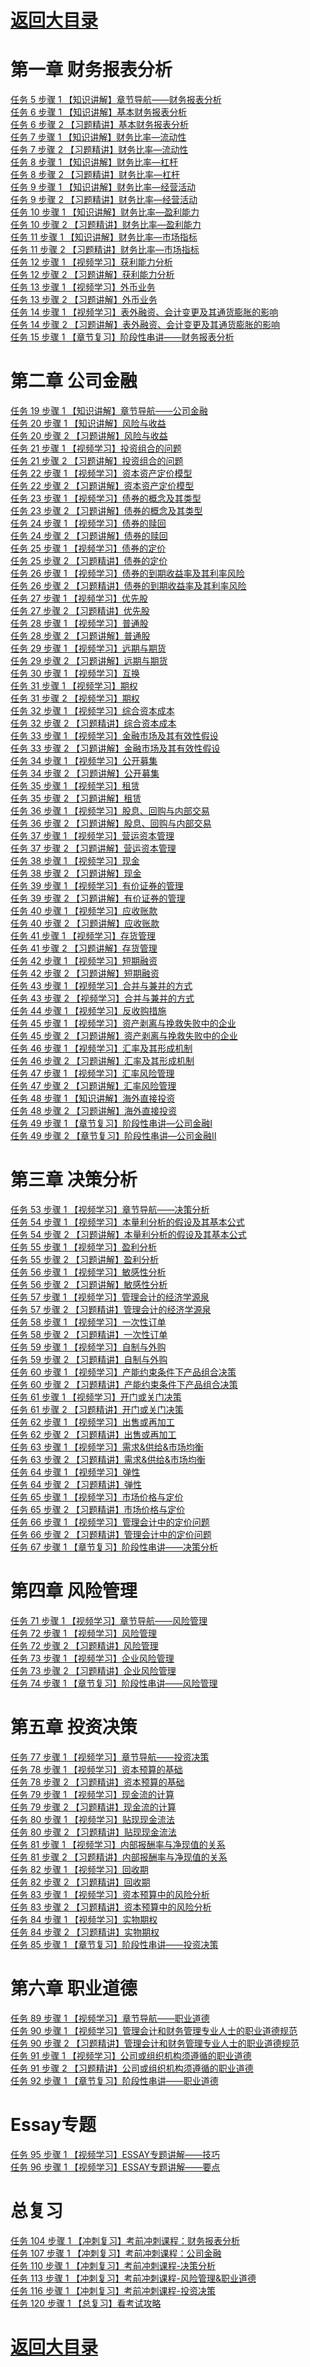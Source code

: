 # <a href="https://github.com/yangchenlarkin/gaodun/blob/master/README.md" target="_blank">返回大目录</a>

# 第一章 财务报表分析

<div><a href="http://106.14.192.253:6565/static/fixedm3u8/08segV5C0g172OYs/SD/1.m3u8" target="_blank">任务 5  步骤 1 【知识讲解】章节导航——财务报表分析</a></div>
<div><a href="http://106.14.192.253:6565/static/fixedm3u8/08sdHB8W0g1qwYEf/SD/1.m3u8" target="_blank">任务 6  步骤 1 【知识讲解】基本财务报表分析</a></div>
<div><a href="http://106.14.192.253:6565/static/fixedm3u8/08sdJwef0g1m34Oy/SD/1.m3u8" target="_blank">任务 6  步骤 2 【习题精讲】基本财务报表分析</a></div>
<div><a href="http://106.14.192.253:6565/static/fixedm3u8/08sdNReV0g1tdx1x/SD/1.m3u8" target="_blank">任务 7  步骤 1 【知识讲解】财务比率—流动性</a></div>
<div><a href="http://106.14.192.253:6565/static/fixedm3u8/08sdQ30e0g1jo0!G/SD/1.m3u8" target="_blank">任务 7  步骤 2 【习题精讲】财务比率—流动性</a></div>
<div><a href="http://106.14.192.253:6565/static/fixedm3u8/08tcOR9s0g1MTEx1/SD/1.m3u8" target="_blank">任务 8  步骤 1 【知识讲解】财务比率—杠杆</a></div>
<div><a href="http://106.14.192.253:6565/static/fixedm3u8/08sdGa5R0g1k423r/SD/1.m3u8" target="_blank">任务 8  步骤 2 【习题精讲】财务比率—杠杆</a></div>
<div><a href="http://106.14.192.253:6565/static/fixedm3u8/08tcRPeW0g1s82yB/SD/1.m3u8" target="_blank">任务 9  步骤 1 【知识讲解】财务比率—经营活动</a></div>
<div><a href="http://106.14.192.253:6565/static/fixedm3u8/08sdNad!0g1a2cuH/SD/1.m3u8" target="_blank">任务 9  步骤 2 【习题精讲】财务比率—经营活动</a></div>
<div><a href="http://106.14.192.253:6565/static/fixedm3u8/08sdVF600g1xC2!g/SD/1.m3u8" target="_blank">任务 10  步骤 1 【知识讲解】财务比率—盈利能力</a></div>
<div><a href="http://106.14.192.253:6565/static/fixedm3u8/08se01bo0g193OCB/SD/1.m3u8" target="_blank">任务 10  步骤 2 【习题精讲】财务比率—盈利能力</a></div>
<div><a href="http://106.14.192.253:6565/static/fixedm3u8/08sdRn4K0g1MiH6b/SD/1.m3u8" target="_blank">任务 11  步骤 1 【知识讲解】财务比率—市场指标</a></div>
<div><a href="http://106.14.192.253:6565/static/fixedm3u8/08sdUFaE0g1eiM1p/SD/1.m3u8" target="_blank">任务 11  步骤 2 【习题精讲】财务比率—市场指标</a></div>
<div><a href="http://106.14.192.253:6565/static/fixedm3u8/08se4A520g1tLMJ0/SD/1.m3u8" target="_blank">任务 12  步骤 1 【视频学习】获利能力分析</a></div>
<div><a href="http://106.14.192.253:6565/static/fixedm3u8/08se6Ect0g19fK1W/SD/1.m3u8" target="_blank">任务 12  步骤 2 【习题讲解】获利能力分析</a></div>
<div><a href="http://106.14.192.253:6565/static/fixedm3u8/08sefodQ0g1i1IBt/SD/1.m3u8" target="_blank">任务 13  步骤 1 【视频学习】外币业务</a></div>
<div><a href="http://106.14.192.253:6565/static/fixedm3u8/08segH0n0g13hnUy/SD/1.m3u8" target="_blank">任务 13  步骤 2 【习题讲解】外币业务</a></div>
<div><a href="http://106.14.192.253:6565/static/fixedm3u8/08se0Ceu0g1ffKA1/SD/1.m3u8" target="_blank">任务 14  步骤 1 【视频学习】表外融资、会计变更及其通货膨胀的影响</a></div>
<div><a href="http://106.14.192.253:6565/static/fixedm3u8/08se1Ech0g12Xof3/SD/1.m3u8" target="_blank">任务 14  步骤 2 【习题讲解】表外融资、会计变更及其通货膨胀的影响</a></div>
<div><a href="http://106.14.192.253:6565/static/fixedm3u8/08se9U3Z0g1AMgqb/SD/1.m3u8" target="_blank">任务 15  步骤 1 【章节复习】阶段性串讲——财务报表分析</a></div>

# 第二章 公司金融

<div><a href="http://106.14.192.253:6565/static/fixedm3u8/08shLl470g1bssMa/SD/1.m3u8" target="_blank">任务 19  步骤 1 【知识讲解】章节导航——公司金融</a></div>
<div><a href="http://106.14.192.253:6565/static/fixedm3u8/08se1S0h0g1ueVwh/SD/1.m3u8" target="_blank">任务 20  步骤 1 【知识讲解】风险与收益</a></div>
<div><a href="http://106.14.192.253:6565/static/fixedm3u8/08se3W0j0g18tSQg/SD/1.m3u8" target="_blank">任务 20  步骤 2 【习题讲解】风险与收益</a></div>
<div><a href="http://106.14.192.253:6565/static/fixedm3u8/08secAaY0g1s1HRR/SD/1.m3u8" target="_blank">任务 21  步骤 1 【视频学习】投资组合的问题</a></div>
<div><a href="http://106.14.192.253:6565/static/fixedm3u8/08seeD960g1aivmG/SD/1.m3u8" target="_blank">任务 21  步骤 2 【习题讲解】投资组合的问题</a></div>
<div><a href="http://106.14.192.253:6565/static/fixedm3u8/08sezi1r0g1xgCdj/SD/1.m3u8" target="_blank">任务 22  步骤 1 【视频学习】资本资产定价模型</a></div>
<div><a href="http://106.14.192.253:6565/static/fixedm3u8/08seBD8H0g19koti/SD/1.m3u8" target="_blank">任务 22  步骤 2 【习题讲解】资本资产定价模型</a></div>
<div><a href="http://106.14.192.253:6565/static/fixedm3u8/08sevebk0g1qBMuZ/SD/1.m3u8" target="_blank">任务 23  步骤 1 【视频学习】债券的概念及其类型</a></div>
<div><a href="http://106.14.192.253:6565/static/fixedm3u8/08sex5bZ0g16lH3K/SD/1.m3u8" target="_blank">任务 23  步骤 2 【习题讲解】债券的概念及其类型</a></div>
<div><a href="http://106.14.192.253:6565/static/fixedm3u8/08sexw7B0g1lNslk/SD/1.m3u8" target="_blank">任务 24  步骤 1 【视频学习】债券的赎回</a></div>
<div><a href="http://106.14.192.253:6565/static/fixedm3u8/08sez57d0g12TWRu/SD/1.m3u8" target="_blank">任务 24  步骤 2 【习题讲解】债券的赎回</a></div>
<div><a href="http://106.14.192.253:6565/static/fixedm3u8/08sesF8x0g1jFonn/SD/1.m3u8" target="_blank">任务 25  步骤 1 【视频学习】债券的定价</a></div>
<div><a href="http://106.14.192.253:6565/static/fixedm3u8/08seuI9G0g16TdLu/SD/1.m3u8" target="_blank">任务 25  步骤 2 【习题精讲】债券的定价</a></div>
<div><a href="http://106.14.192.253:6565/static/fixedm3u8/08seqz6t0g1ou2Hh/SD/1.m3u8" target="_blank">任务 26  步骤 1 【视频学习】债券的到期收益率及其利率风险</a></div>
<div><a href="http://106.14.192.253:6565/static/fixedm3u8/08sesgeI0g15mISr/SD/1.m3u8" target="_blank">任务 26  步骤 2 【习题精讲】债券的到期收益率及其利率风险</a></div>
<div><a href="http://106.14.192.253:6565/static/fixedm3u8/08seEK9t0g1i48yN/SD/1.m3u8" target="_blank">任务 27  步骤 1 【视频学习】优先股</a></div>
<div><a href="http://106.14.192.253:6565/static/fixedm3u8/08seG2830g18Md1q/SD/1.m3u8" target="_blank">任务 27  步骤 2 【习题精讲】优先股</a></div>
<div><a href="http://106.14.192.253:6565/static/fixedm3u8/08tcWQbz0g1mXh65/SD/1.m3u8" target="_blank">任务 28  步骤 1 【视频学习】普通股</a></div>
<div><a href="http://106.14.192.253:6565/static/fixedm3u8/08seDX4l0g1b2V9a/SD/1.m3u8" target="_blank">任务 28  步骤 2 【习题讲解】普通股</a></div>
<div><a href="http://106.14.192.253:6565/static/fixedm3u8/08seGE7A0g1eosUK/SD/1.m3u8" target="_blank">任务 29  步骤 1 【视频学习】远期与期货</a></div>
<div><a href="http://106.14.192.253:6565/static/fixedm3u8/08seHH1Y0g11!mAH/SD/1.m3u8" target="_blank">任务 29  步骤 2 【习题讲解】远期与期货</a></div>
<div><a href="http://106.14.192.253:6565/static/fixedm3u8/08sf0L0l0g1c4YCL/SD/1.m3u8" target="_blank">任务 30  步骤 1 【视频学习】互换</a></div>
<div><a href="http://106.14.192.253:6565/static/fixedm3u8/08sf1FaO0g1D3hNB/SD/1.m3u8" target="_blank">任务 31  步骤 1 【视频学习】期权</a></div>
<div><a href="http://106.14.192.253:6565/static/fixedm3u8/08sf4u7Y0g19WsKz/SD/1.m3u8" target="_blank">任务 31  步骤 2 【视频学习】期权</a></div>
<div><a href="http://106.14.192.253:6565/static/fixedm3u8/08sfCceh0g1Fgw9o/SD/1.m3u8" target="_blank">任务 32  步骤 1 【视频学习】综合资本成本</a></div>
<div><a href="http://106.14.192.253:6565/static/fixedm3u8/08sfFr4V0g1rybkJ/SD/1.m3u8" target="_blank">任务 32  步骤 2 【习题精讲】综合资本成本</a></div>
<div><a href="http://106.14.192.253:6565/static/fixedm3u8/08sfvycS0g1nqwAc/SD/1.m3u8" target="_blank">任务 33  步骤 1 【视频学习】金融市场及其有效性假设</a></div>
<div><a href="http://106.14.192.253:6565/static/fixedm3u8/08sfxt2n0g19Uol5/SD/1.m3u8" target="_blank">任务 33  步骤 2 【习题讲解】金融市场及其有效性假设</a></div>
<div><a href="http://106.14.192.253:6565/static/fixedm3u8/08sfrfeJ0g1as2K6/SD/1.m3u8" target="_blank">任务 34  步骤 1 【视频学习】公开募集</a></div>
<div><a href="http://106.14.192.253:6565/static/fixedm3u8/08sfs63W0g11hUSj/SD/1.m3u8" target="_blank">任务 34  步骤 2 【习题讲解】公开募集</a></div>
<div><a href="http://106.14.192.253:6565/static/fixedm3u8/08thTE0B0g1htU3G/SD/1.m3u8" target="_blank">任务 35  步骤 1 【视频学习】租赁</a></div>
<div><a href="http://106.14.192.253:6565/static/fixedm3u8/08sfJC4T0g166N7I/SD/1.m3u8" target="_blank">任务 35  步骤 2 【习题讲解】租赁</a></div>
<div><a href="http://106.14.192.253:6565/static/fixedm3u8/08sfsc9R0g1pWDGo/SD/1.m3u8" target="_blank">任务 36  步骤 1 【视频学习】股息、回购与内部交易</a></div>
<div><a href="http://106.14.192.253:6565/static/fixedm3u8/08sful7e0g1eQ4VD/SD/1.m3u8" target="_blank">任务 36  步骤 2 【习题讲解】股息、回购与内部交易</a></div>
<div><a href="http://106.14.192.253:6565/static/fixedm3u8/08sfAf8m0g1kQnQ7/SD/1.m3u8" target="_blank">任务 37  步骤 1 【视频学习】营运资本管理</a></div>
<div><a href="http://106.14.192.253:6565/static/fixedm3u8/08sfBS9E0g13Ik6H/SD/1.m3u8" target="_blank">任务 37  步骤 2 【习题讲解】营运资本管理</a></div>
<div><a href="http://106.14.192.253:6565/static/fixedm3u8/08sfyf7S0g1jzHwv/SD/1.m3u8" target="_blank">任务 38  步骤 1 【视频学习】现金</a></div>
<div><a href="http://106.14.192.253:6565/static/fixedm3u8/08sfzNaq0g15qAhz/SD/1.m3u8" target="_blank">任务 38  步骤 2 【习题讲解】现金</a></div>
<div><a href="http://106.14.192.253:6565/static/fixedm3u8/08sh5i010g1x6NTt/SD/1.m3u8" target="_blank">任务 39  步骤 1 【视频学习】有价证券的管理</a></div>
<div><a href="http://106.14.192.253:6565/static/fixedm3u8/08sh7V940g168Q8J/SD/1.m3u8" target="_blank">任务 39  步骤 2 【习题讲解】有价证券的管理</a></div>
<div><a href="http://106.14.192.253:6565/static/fixedm3u8/08sgUv0w0g1vrRzL/SD/1.m3u8" target="_blank">任务 40  步骤 1 【视频学习】应收账款</a></div>
<div><a href="http://106.14.192.253:6565/static/fixedm3u8/08sh0Ibj0g1ltN8l/SD/1.m3u8" target="_blank">任务 40  步骤 2 【习题讲解】应收账款</a></div>
<div><a href="http://106.14.192.253:6565/static/fixedm3u8/08sgLT3W0g1kPiSU/SD/1.m3u8" target="_blank">任务 41  步骤 1 【视频学习】存货管理</a></div>
<div><a href="http://106.14.192.253:6565/static/fixedm3u8/08sgNy9A0g1iqTxk/SD/1.m3u8" target="_blank">任务 41  步骤 2 【习题讲解】存货管理</a></div>
<div><a href="http://106.14.192.253:6565/static/fixedm3u8/08sgP2dW0g1x889c/SD/1.m3u8" target="_blank">任务 42  步骤 1 【视频学习】短期融资</a></div>
<div><a href="http://106.14.192.253:6565/static/fixedm3u8/08sgRB9T0g15EOWz/SD/1.m3u8" target="_blank">任务 42  步骤 2 【习题讲解】短期融资</a></div>
<div><a href="http://106.14.192.253:6565/static/fixedm3u8/08sgT06m0g1gFje4/SD/1.m3u8" target="_blank">任务 43  步骤 1 【视频学习】合并与兼并的方式</a></div>
<div><a href="http://106.14.192.253:6565/static/fixedm3u8/08sgUjdO0g12lYSU/SD/1.m3u8" target="_blank">任务 43  步骤 2 【视频学习】合并与兼并的方式</a></div>
<div><a href="http://106.14.192.253:6565/static/fixedm3u8/08sgS40N0g1c5o32/SD/1.m3u8" target="_blank">任务 44  步骤 1 【视频学习】反收购措施</a></div>
<div><a href="http://106.14.192.253:6565/static/fixedm3u8/08shDi9e0g1sMhWl/SD/1.m3u8" target="_blank">任务 45  步骤 1 【视频学习】资产剥离与挽救失败中的企业</a></div>
<div><a href="http://106.14.192.253:6565/static/fixedm3u8/08shFwek0g19YJFa/SD/1.m3u8" target="_blank">任务 45  步骤 2 【习题讲解】资产剥离与挽救失败中的企业</a></div>
<div><a href="http://106.14.192.253:6565/static/fixedm3u8/08shAU2d0g1fNwQb/SD/1.m3u8" target="_blank">任务 46  步骤 1 【视频学习】汇率及其形成机制</a></div>
<div><a href="http://106.14.192.253:6565/static/fixedm3u8/08shCab10g1eA60s/SD/1.m3u8" target="_blank">任务 46  步骤 2 【习题讲解】汇率及其形成机制</a></div>
<div><a href="http://106.14.192.253:6565/static/fixedm3u8/08shxTbD0g1scArF/SD/1.m3u8" target="_blank">任务 47  步骤 1 【视频学习】汇率风险管理</a></div>
<div><a href="http://106.14.192.253:6565/static/fixedm3u8/08shA86v0g1aiOxi/SD/1.m3u8" target="_blank">任务 47  步骤 2 【习题讲解】汇率风险管理</a></div>
<div><a href="http://106.14.192.253:6565/static/fixedm3u8/08shGhfr0g1hdyZw/SD/1.m3u8" target="_blank">任务 48  步骤 1 【知识讲解】海外直接投资</a></div>
<div><a href="http://106.14.192.253:6565/static/fixedm3u8/08shHEbG0g12ia5d/SD/1.m3u8" target="_blank">任务 48  步骤 2 【习题讲解】海外直接投资</a></div>
<div><a href="http://106.14.192.253:6565/static/fixedm3u8/08shHPch0g1Htvvv/SD/1.m3u8" target="_blank">任务 49  步骤 1 【章节复习】阶段性串讲—公司金融I</a></div>
<div><a href="http://106.14.192.253:6565/static/fixedm3u8/08sjyMb80g1tNZCz/SD/1.m3u8" target="_blank">任务 49  步骤 2 【章节复习】阶段性串讲—公司金融II</a></div>

# 第三章 决策分析

<div><a href="http://106.14.192.253:6565/static/fixedm3u8/08sjw98g0g15IliQ/SD/1.m3u8" target="_blank">任务 53  步骤 1 【视频学习】章节导航——决策分析</a></div>
<div><a href="http://106.14.192.253:6565/static/fixedm3u8/08sj3X0R0g1gm@dU/SD/1.m3u8" target="_blank">任务 54  步骤 1 【视频学习】本量利分析的假设及其基本公式</a></div>
<div><a href="http://106.14.192.253:6565/static/fixedm3u8/08sj5f6c0g1adjXL/SD/1.m3u8" target="_blank">任务 54  步骤 2 【习题讲解】本量利分析的假设及其基本公式</a></div>
<div><a href="http://106.14.192.253:6565/static/fixedm3u8/08sjdX350g1q7cbU/SD/1.m3u8" target="_blank">任务 55  步骤 1 【视频学习】盈利分析</a></div>
<div><a href="http://106.14.192.253:6565/static/fixedm3u8/08sjg25z0g1cacZo/SD/1.m3u8" target="_blank">任务 55  步骤 2 【习题讲解】盈利分析</a></div>
<div><a href="http://106.14.192.253:6565/static/fixedm3u8/08sjaJ2i0g1gDKTb/SD/1.m3u8" target="_blank">任务 56  步骤 1 【视频学习】敏感性分析</a></div>
<div><a href="http://106.14.192.253:6565/static/fixedm3u8/08sjc2ft0g13qEUO/SD/1.m3u8" target="_blank">任务 56  步骤 2 【习题讲解】敏感性分析</a></div>
<div><a href="http://106.14.192.253:6565/static/fixedm3u8/08sj7t3f0g1rR!Zu/SD/1.m3u8" target="_blank">任务 57  步骤 1 【视频学习】管理会计的经济学源泉</a></div>
<div><a href="http://106.14.192.253:6565/static/fixedm3u8/08sj9Dek0g1dVsee/SD/1.m3u8" target="_blank">任务 57  步骤 2 【习题精讲】管理会计的经济学源泉</a></div>
<div><a href="http://106.14.192.253:6565/static/fixedm3u8/08sjcic@0g1cY1wM/SD/1.m3u8" target="_blank">任务 58  步骤 1 【视频学习】一次性订单</a></div>
<div><a href="http://106.14.192.253:6565/static/fixedm3u8/08sjdhdT0g192pWR/SD/1.m3u8" target="_blank">任务 58  步骤 2 【习题精讲】一次性订单</a></div>
<div><a href="http://106.14.192.253:6565/static/fixedm3u8/08sjgXea0g1cxCaV/SD/1.m3u8" target="_blank">任务 59  步骤 1 【视频学习】自制与外购</a></div>
<div><a href="http://106.14.192.253:6565/static/fixedm3u8/08sjhW5x0g18ths9/SD/1.m3u8" target="_blank">任务 59  步骤 2 【习题精讲】自制与外购</a></div>
<div><a href="http://106.14.192.253:6565/static/fixedm3u8/08sj63fg0g1bIie3/SD/1.m3u8" target="_blank">任务 60  步骤 1 【视频学习】产能约束条件下产品组合决策</a></div>
<div><a href="http://106.14.192.253:6565/static/fixedm3u8/08sj70fi0g15XAxK/SD/1.m3u8" target="_blank">任务 60  步骤 2 【习题精讲】产能约束条件下产品组合决策</a></div>
<div><a href="http://106.14.192.253:6565/static/fixedm3u8/08sjoe3U0g1cLZRZ/SD/1.m3u8" target="_blank">任务 61  步骤 1 【视频学习】开门或关门决策</a></div>
<div><a href="http://106.14.192.253:6565/static/fixedm3u8/08tdEx920g15KY7T/SD/1.m3u8" target="_blank">任务 61  步骤 2 【习题精讲】开门或关门决策</a></div>
<div><a href="http://106.14.192.253:6565/static/fixedm3u8/08sjjhb80g1ahIFZ/SD/1.m3u8" target="_blank">任务 62  步骤 1 【视频学习】出售或再加工</a></div>
<div><a href="http://106.14.192.253:6565/static/fixedm3u8/08sjk49s0g14N4fS/SD/1.m3u8" target="_blank">任务 62  步骤 2 【习题精讲】出售或再加工</a></div>
<div><a href="http://106.14.192.253:6565/static/fixedm3u8/08sjtE3m0g1qtB9m/SD/1.m3u8" target="_blank">任务 63  步骤 1 【视频学习】需求&供给&市场均衡</a></div>
<div><a href="http://106.14.192.253:6565/static/fixedm3u8/08sjvC0d0g1703GH/SD/1.m3u8" target="_blank">任务 63  步骤 2 【习题精讲】需求&供给&市场均衡</a></div>
<div><a href="http://106.14.192.253:6565/static/fixedm3u8/08sjkr4Z0g1fXwIO/SD/1.m3u8" target="_blank">任务 64  步骤 1 【视频学习】弹性</a></div>
<div><a href="http://106.14.192.253:6565/static/fixedm3u8/08sjlEcW0g16FXiV/SD/1.m3u8" target="_blank">任务 64  步骤 2 【习题精讲】弹性</a></div>
<div><a href="http://106.14.192.253:6565/static/fixedm3u8/08sjpL7Q0g1FyAUy/SD/1.m3u8" target="_blank">任务 65  步骤 1 【视频学习】市场价格与定价</a></div>
<div><a href="http://106.14.192.253:6565/static/fixedm3u8/08sjt16j0g18bupX/SD/1.m3u8" target="_blank">任务 65  步骤 2 【习题精讲】市场价格与定价</a></div>
<div><a href="http://106.14.192.253:6565/static/fixedm3u8/08sjwz7K0g1huGaz/SD/1.m3u8" target="_blank">任务 66  步骤 1 【视频学习】管理会计中的定价问题</a></div>
<div><a href="http://106.14.192.253:6565/static/fixedm3u8/08sjxScA0g1boMon/SD/1.m3u8" target="_blank">任务 66  步骤 2 【习题精讲】管理会计中的定价问题</a></div>
<div><a href="http://106.14.192.253:6565/static/fixedm3u8/08sjmb1R0g1qfcFx/SD/1.m3u8" target="_blank">任务 67  步骤 1 【章节复习】阶段性串讲——决策分析</a></div>

# 第四章 风险管理

<div><a href="http://106.14.192.253:6565/static/fixedm3u8/08sjB54Q0g11ODcQ/SD/1.m3u8" target="_blank">任务 71  步骤 1 【视频学习】章节导航——风险管理</a></div>
<div><a href="http://106.14.192.253:6565/static/fixedm3u8/08sjJM8s0g1rohw@/SD/1.m3u8" target="_blank">任务 72  步骤 1 【视频学习】风险管理</a></div>
<div><a href="http://106.14.192.253:6565/static/fixedm3u8/08sjLLdb0g19k32z/SD/1.m3u8" target="_blank">任务 72  步骤 2 【习题精讲】风险管理</a></div>
<div><a href="http://106.14.192.253:6565/static/fixedm3u8/08sjO87y0g1q2FVp/SD/1.m3u8" target="_blank">任务 73  步骤 1 【视频学习】企业风险管理</a></div>
<div><a href="http://106.14.192.253:6565/static/fixedm3u8/08sjQ0bd0g151C3D/SD/1.m3u8" target="_blank">任务 73  步骤 2 【习题精讲】企业风险管理</a></div>
<div><a href="http://106.14.192.253:6565/static/fixedm3u8/08sjNKdX0g14J5S5/SD/1.m3u8" target="_blank">任务 74  步骤 1 【章节复习】阶段性串讲——风险管理</a></div>

# 第五章 投资决策

<div><a href="http://106.14.192.253:6565/static/fixedm3u8/08sjTn3S0g12FPPc/SD/1.m3u8" target="_blank">任务 77  步骤 1 【视频学习】章节导航——投资决策</a></div>
<div><a href="http://106.14.192.253:6565/static/fixedm3u8/08sjTy6S0g1wsIBW/SD/1.m3u8" target="_blank">任务 78  步骤 1 【视频学习】资本预算的基础</a></div>
<div><a href="http://106.14.192.253:6565/static/fixedm3u8/08sjVScw0g15QCT2/SD/1.m3u8" target="_blank">任务 78  步骤 2 【习题精讲】资本预算的基础</a></div>
<div><a href="http://106.14.192.253:6565/static/fixedm3u8/08tdESbU0g1pK!Mn/SD/1.m3u8" target="_blank">任务 79  步骤 1 【视频学习】现金流的计算</a></div>
<div><a href="http://106.14.192.253:6565/static/fixedm3u8/08sjSb6h0g1hbATA/SD/1.m3u8" target="_blank">任务 79  步骤 2 【习题精讲】现金流的计算</a></div>
<div><a href="http://106.14.192.253:6565/static/fixedm3u8/08tbHp430g1v1Axz/SD/1.m3u8" target="_blank">任务 80  步骤 1 【视频学习】贴现现金流法</a></div>
<div><a href="http://106.14.192.253:6565/static/fixedm3u8/08tbJm0j0g16!fMh/SD/1.m3u8" target="_blank">任务 80  步骤 2 【习题精讲】贴现现金流法</a></div>
<div><a href="http://106.14.192.253:6565/static/fixedm3u8/08tbFA9t0g1gI4bK/SD/1.m3u8" target="_blank">任务 81  步骤 1 【视频学习】内部报酬率与净现值的关系</a></div>
<div><a href="http://106.14.192.253:6565/static/fixedm3u8/08tcW27W0g1d4f2G/SD/1.m3u8" target="_blank">任务 81  步骤 2 【习题精讲】内部报酬率与净现值的关系</a></div>
<div><a href="http://106.14.192.253:6565/static/fixedm3u8/08sjMv1B0g1amD@w/SD/1.m3u8" target="_blank">任务 82  步骤 1 【视频学习】回收期</a></div>
<div><a href="http://106.14.192.253:6565/static/fixedm3u8/08sjNfdy0g179LcL/SD/1.m3u8" target="_blank">任务 82  步骤 2 【习题精讲】回收期</a></div>
<div><a href="http://106.14.192.253:6565/static/fixedm3u8/08sjWk6e0g1dSQ1S/SD/1.m3u8" target="_blank">任务 83  步骤 1 【视频学习】资本预算中的风险分析</a></div>
<div><a href="http://106.14.192.253:6565/static/fixedm3u8/08sjXl5t0g1776qG/SD/1.m3u8" target="_blank">任务 83  步骤 2 【习题精讲】资本预算中的风险分析</a></div>
<div><a href="http://106.14.192.253:6565/static/fixedm3u8/08tbGD6R0g18yiZN/SD/1.m3u8" target="_blank">任务 84  步骤 1 【视频学习】实物期权</a></div>
<div><a href="http://106.14.192.253:6565/static/fixedm3u8/08tbHbbI0g13rz@M/SD/1.m3u8" target="_blank">任务 84  步骤 2 【习题精讲】实物期权</a></div>
<div><a href="http://106.14.192.253:6565/static/fixedm3u8/08tbDSc40g1lcesn/SD/1.m3u8" target="_blank">任务 85  步骤 1 【章节复习】阶段性串讲——投资决策</a></div>

# 第六章 职业道德

<div><a href="http://106.14.192.253:6565/static/fixedm3u8/08tbJN5t0g126BRq/SD/1.m3u8" target="_blank">任务 89  步骤 1 【视频学习】章节导航——职业道德</a></div>
<div><a href="http://106.14.192.253:6565/static/fixedm3u8/08seoS1r0g1gNyci/SD/1.m3u8" target="_blank">任务 90  步骤 1 【视频学习】管理会计和财务管理专业人士的职业道德规范</a></div>
<div><a href="http://106.14.192.253:6565/static/fixedm3u8/08seq51O0g17Fak0/SD/1.m3u8" target="_blank">任务 90  步骤 2 【习题精讲】管理会计和财务管理专业人士的职业道德规范</a></div>
<div><a href="http://106.14.192.253:6565/static/fixedm3u8/08seWl4y0g1wxk3h/SD/1.m3u8" target="_blank">任务 91  步骤 1 【视频学习】公司或组织机构须遵循的职业道德</a></div>
<div><a href="http://106.14.192.253:6565/static/fixedm3u8/08sf0Bf90g11!!3S/SD/1.m3u8" target="_blank">任务 91  步骤 2 【习题精讲】公司或组织机构须遵循的职业道德</a></div>
<div><a href="http://106.14.192.253:6565/static/fixedm3u8/08tbFbeX0g16FZ8V/SD/1.m3u8" target="_blank">任务 92  步骤 1 【章节复习】阶段性串讲——职业道德</a></div>

# Essay专题

<div><a href="http://106.14.192.253:6565/static/fixedm3u8/08td2f0f0g1kigZG/SD/1.m3u8" target="_blank">任务 95  步骤 1 【视频学习】ESSAY专题讲解——技巧</a></div>
<div><a href="http://106.14.192.253:6565/static/fixedm3u8/08tcIv5!0g1bwxaG/SD/1.m3u8" target="_blank">任务 96  步骤 1 【视频学习】ESSAY专题讲解——要点</a></div>

# 总复习

<div><a href="http://106.14.192.253:6565/static/fixedm3u8/13qed31N021sJ3ws/SD/1.m3u8" target="_blank">任务 104  步骤 1 【冲刺复习】考前冲刺课程：财务报表分析</a></div>
<div><a href="http://106.14.192.253:6565/static/fixedm3u8/13reqk5O021z5KmM/SD/1.m3u8" target="_blank">任务 107  步骤 1 【冲刺复习】考前冲刺课程：公司金融</a></div>
<div><a href="http://106.14.192.253:6565/static/fixedm3u8/13qdSu8e021cxvCI/SD/1.m3u8" target="_blank">任务 110  步骤 1 【冲刺复习】考前冲刺课程-决策分析</a></div>
<div><a href="http://106.14.192.253:6565/static/fixedm3u8/13qfyA8U0215htE4/SD/1.m3u8" target="_blank">任务 113  步骤 1 【冲刺复习】考前冲刺课程-风险管理&职业道德</a></div>
<div><a href="http://106.14.192.253:6565/static/fixedm3u8/13qffVer021rEspj/SD/1.m3u8" target="_blank">任务 116  步骤 1 【冲刺复习】考前冲刺课程-投资决策</a></div>
<div><a href="http://106.14.192.253:6565/static/fixedm3u8/13b9Lw6x0v1wk3nV/SD/1.m3u8" target="_blank">任务 120  步骤 1 【总复习】看考试攻略</a></div>

# <a href="https://github.com/yangchenlarkin/gaodun/blob/master/README.md" target="_blank">返回大目录</a>
